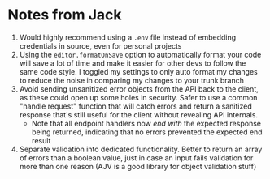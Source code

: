 # Notes from Jack

1. Would highly recommend using a `.env` file instead of embedding credentials in source, even for
   personal projects
2. Using the `editor.formatOnSave` option to automatically format your code will save a lot of time
   and make it easier for other devs to follow the same code style. I toggled my settings to only auto
   format my changes to reduce the noise in comparing my changes to your trunk branch
3. Avoid sending unsanitized error objects from the API back to the client, as these could open up some
   holes in security. Safer to use a common "handle request" function that will catch errors and return
   a sanitized response that's still useful for the client without revealing API internals.
   - Note that all endpoint handlers now _end with_ the expected response being returned, indicating
     that no errors prevented the expected end result
4. Separate validation into dedicated functionality. Better to return an array of errors than a boolean
   value, just in case an input fails validation for more than one reason (AJV is a good library for
   object validation stuff)
